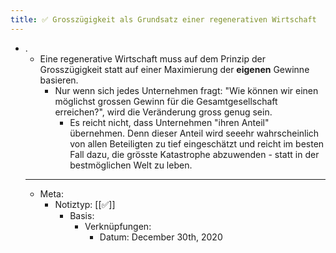 ```yaml
---
title: ✅ Grosszügigkeit als Grundsatz einer regenerativen Wirtschaft
---
```


- .
  - Eine regenerative Wirtschaft muss auf dem Prinzip der Grosszügigkeit statt auf einer Maximierung der **eigenen** Gewinne basieren.
    - Nur wenn sich jedes Unternehmen fragt: "Wie können wir einen möglichst grossen Gewinn für die Gesamtgesellschaft erreichen?", wird die Veränderung gross genug sein.
      - Es reicht nicht, dass Unternehmen "ihren Anteil" übernehmen. Denn dieser Anteil wird seeehr wahrscheinlich von allen Beteiligten zu tief eingeschätzt und reicht im besten Fall dazu, die grösste Katastrophe abzuwenden - statt in der bestmöglichen Welt zu leben.
  - ---
  - Meta:
    - Notiztyp: [[✅]]
      - Basis:
        - Verknüpfungen:
          - Datum: December 30th, 2020